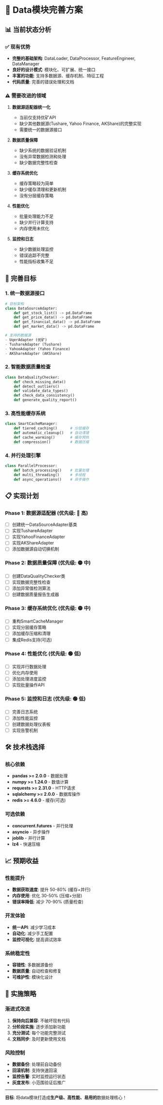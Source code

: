 # 🚀 Data模块完善方案

## 📊 当前状态分析

### ✅ 现有优势
- **完整的基础架构**: DataLoader, DataProcessor, FeatureEngineer, DataManager
- **良好的设计模式**: 模块化、可扩展、统一接口
- **丰富的功能**: 支持多数据源、缓存机制、特征工程
- **代码质量**: 完善的错误处理和文档

### ⚠️ 需要改进的领域

1. **数据源适配器统一化**
   - 当前仅支持优矿API
   - 缺少其他数据源(Tushare, Yahoo Finance, AKShare)的完整实现
   - 需要统一的数据源接口

2. **数据质量保障**
   - 缺少系统的数据验证机制
   - 没有异常数据检测和处理
   - 缺少数据完整性检查

3. **缓存系统优化**
   - 缓存策略较为简单
   - 缺少缓存清理和更新机制
   - 没有分层缓存策略

4. **性能优化**
   - 批量处理能力不足
   - 缺少并行计算支持
   - 内存使用未优化

5. **监控和日志**
   - 缺少数据处理监控
   - 错误追踪不完整
   - 性能指标收集不足

## 🎯 完善目标

### 1. 统一数据源接口
```python
# 目标架构
class DataSourceAdapter:
    def get_stock_list() -> pd.DataFrame
    def get_price_data() -> pd.DataFrame  
    def get_financial_data() -> pd.DataFrame
    def get_market_data() -> pd.DataFrame

# 支持的数据源
- UqerAdapter (优矿)
- TushareAdapter (Tushare)
- YahooAdapter (Yahoo Finance) 
- AKShareAdapter (AKShare)
```

### 2. 智能数据质量检查
```python
class DataQualityChecker:
    def check_missing_data()
    def detect_outliers()
    def validate_data_types()
    def check_data_consistency()
    def generate_quality_report()
```

### 3. 高性能缓存系统
```python
class SmartCacheManager:
    def tiered_caching()      # 分层缓存
    def automatic_cleanup()   # 自动清理
    def cache_warming()       # 缓存预热
    def compression()         # 数据压缩
```

### 4. 并行处理引擎
```python
class ParallelProcessor:
    def batch_processing()    # 批量处理
    def multi_threading()     # 多线程
    def async_operations()    # 异步操作
```

## 📋 实现计划

### Phase 1: 数据源适配器 (优先级: 🔴 高)
- [ ] 创建统一DataSourceAdapter基类
- [ ] 实现TushareAdapter
- [ ] 实现YahooFinanceAdapter  
- [ ] 实现AKShareAdapter
- [ ] 添加数据源自动切换机制

### Phase 2: 数据质量保障 (优先级: 🟡 中)
- [ ] 创建DataQualityChecker类
- [ ] 实现数据完整性检查
- [ ] 添加异常值检测算法
- [ ] 创建数据质量报告生成器

### Phase 3: 缓存系统优化 (优先级: 🟡 中)  
- [ ] 重构SmartCacheManager
- [ ] 实现分层缓存策略
- [ ] 添加缓存压缩和清理
- [ ] 集成Redis支持(可选)

### Phase 4: 性能优化 (优先级: 🟢 低)
- [ ] 实现并行数据处理
- [ ] 优化内存使用
- [ ] 添加处理进度监控
- [ ] 实现批量操作API

### Phase 5: 监控和日志 (优先级: 🟢 低)
- [ ] 完善日志系统
- [ ] 添加性能监控
- [ ] 创建数据处理仪表板
- [ ] 实现告警机制

## 🛠️ 技术栈选择

### 核心依赖
- **pandas >= 2.0.0** - 数据处理
- **numpy >= 1.24.0** - 数值计算  
- **requests >= 2.31.0** - HTTP请求
- **sqlalchemy >= 2.0.0** - 数据库操作
- **redis >= 4.6.0** - 缓存(可选)

### 可选依赖
- **concurrent.futures** - 并行处理
- **asyncio** - 异步操作
- **joblib** - 并行计算
- **lz4** - 快速压缩

## 📈 预期收益

### 性能提升
- **数据获取速度**: 提升 50-80% (缓存+并行)
- **内存使用**: 优化 30-50% (压缩+分层)
- **错误率降低**: 减少 70-90% (质量检查)

### 开发体验
- **统一API**: 减少学习成本
- **自动化**: 减少手工配置
- **监控可视化**: 提高调试效率

### 系统稳定性  
- **容错性**: 多数据源备份
- **数据质量**: 自动检查和修复
- **可维护性**: 模块化设计

## 🚦 实施策略

### 渐进式改进
1. **保持向后兼容**: 不破坏现有代码
2. **分阶段实施**: 逐步添加新功能
3. **充分测试**: 每个功能完整测试
4. **文档同步**: 及时更新使用文档

### 风险控制
- **数据备份**: 处理前自动备份
- **回滚机制**: 支持快速回滚
- **监控告警**: 实时监控运行状态
- **灰度发布**: 小范围验证后推广

---

**目标**: 将data模块打造成**生产级、高性能、易用的**数据处理核心！
